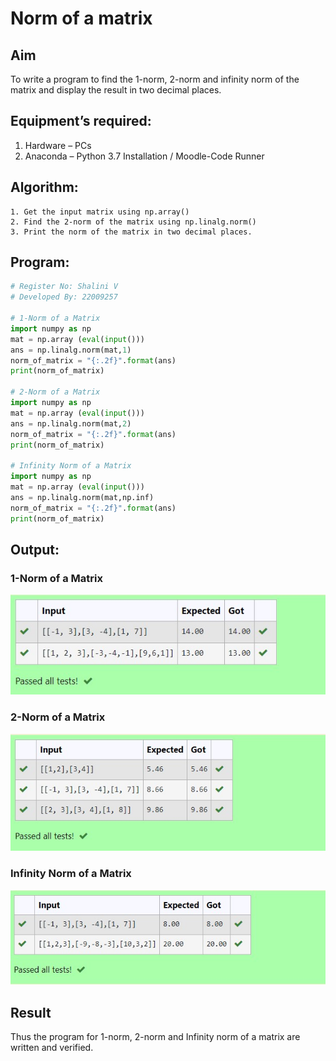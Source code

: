 # Norm of a matrix
## Aim
To write a program to find the 1-norm, 2-norm and infinity norm of the matrix and display the result in two decimal places.
## Equipment’s required:
1.	Hardware – PCs
2.	Anaconda – Python 3.7 Installation / Moodle-Code Runner
## Algorithm:
	1. Get the input matrix using np.array()   
    2. Find the 2-norm of the matrix using np.linalg.norm()
	3. Print the norm of the matrix in two decimal places.
## Program:
```Python
# Register No: Shalini V
# Developed By: 22009257

# 1-Norm of a Matrix
import numpy as np
mat = np.array (eval(input()))
ans = np.linalg.norm(mat,1)
norm_of_matrix = "{:.2f}".format(ans)
print(norm_of_matrix)

# 2-Norm of a Matrix
import numpy as np
mat = np.array (eval(input()))
ans = np.linalg.norm(mat,2)
norm_of_matrix = "{:.2f}".format(ans)
print(norm_of_matrix)

# Infinity Norm of a Matrix
import numpy as np
mat = np.array (eval(input()))
ans = np.linalg.norm(mat,np.inf)
norm_of_matrix = "{:.2f}".format(ans)
print(norm_of_matrix)

```
## Output:
### 1-Norm of a Matrix
![output](/Screenshot%202023-01-27%20183732.jpg)
### 2-Norm of a Matrix
![output](/Screenshot%202023-01-27%20183808.jpg)
### Infinity Norm of a Matrix
![output](/Screenshot%202023-01-27%20183825.jpg)

## Result
Thus the program for 1-norm, 2-norm and Infinity norm of a matrix are written and verified.
